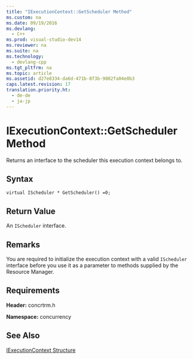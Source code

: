 ```yaml
---
title: "IExecutionContext::GetScheduler Method"
ms.custom: na
ms.date: 09/19/2016
ms.devlang: 
  - C++
ms.prod: visual-studio-dev14
ms.reviewer: na
ms.suite: na
ms.technology: 
  - devlang-cpp
ms.tgt_pltfrm: na
ms.topic: article
ms.assetid: d27e8334-da6d-471b-8f3b-9802fa04e0b3
caps.latest.revision: 17
translation.priority.ht: 
  - de-de
  - ja-jp
---
```

# IExecutionContext::GetScheduler Method
Returns an interface to the scheduler this execution context belongs to.  
  
## Syntax  
  
```  
virtual IScheduler * GetScheduler() =0;  
```  
  
## Return Value  
 An `IScheduler` interface.  
  
## Remarks  
 You are required to initialize the execution context with a valid `IScheduler` interface before you use it as a parameter to methods supplied by the Resource Manager.  
  
## Requirements  
 **Header:** concrtrm.h  
  
 **Namespace:** concurrency  
  
## See Also  
 [IExecutionContext Structure](../vs140/IExecutionContext-Structure.md)